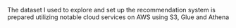 The dataset I used to explore and set up the recommendation system is prepared utilizing notable cloud services on AWS using S3, Glue and Athena
